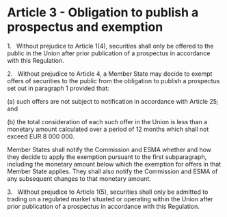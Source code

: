 # Article 3 - Obligation to publish a prospectus and exemption


1.   Without prejudice to Article 1(4), securities shall only be offered to the public in the Union after prior publication of a prospectus in accordance with this Regulation.

2.   Without prejudice to Article 4, a Member State may decide to exempt offers of securities to the public from the obligation to publish a prospectus set out in paragraph 1 provided that:

(a) such offers are not subject to notification in accordance with Article 25; and

(b) the total consideration of each such offer in the Union is less than a monetary amount calculated over a period of 12 months which shall not exceed EUR 8 000 000.

Member States shall notify the Commission and ESMA whether and how they decide to apply the exemption pursuant to the first subparagraph, including the monetary amount below which the exemption for offers in that Member State applies. They shall also notify the Commission and ESMA of any subsequent changes to that monetary amount.

3.   Without prejudice to Article 1(5), securities shall only be admitted to trading on a regulated market situated or operating within the Union after prior publication of a prospectus in accordance with this Regulation.
